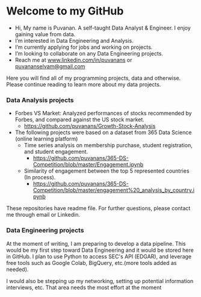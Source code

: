# Welcome to my GitHub
- Hi, My name is Puvanan. A self-taught Data Analyst & Engineer. I enjoy gaining value from data. 
- I’m interested in Data Engineering and Analysis.
- I’m currently applying for jobs and working on projects.
- I’m looking to collaborate on any Data Engineering projects.
- Reach me at www.linkedin.com/in/puvanans or puvananselvam@gmail.com

Here you will find all of my programming projects, data and otherwise. Please continue reading to learn more about my data projects.

### Data Analysis projects

 - Forbes VS Market: Analyzed performances of stocks recommended by Forbes, and compared against the US stock market.
   - https://github.com/puvanans/Growth-Stock-Analysis
 - The following projects were based on a dataset from 365 Data Science (online learning platform)
   - Time series analysis on membership purchase, student registration, and student engagement.
     - https://github.com/puvanans/365-DS-Competition/blob/master/Engagement.ipynb
   - Similarity of engagement between the top 5 represented countries (In process).
     - https://github.com/puvanans/365-DS-Competition/blob/master/engagement%20_analysis_by_country.ipynb

These repositories have readme file. For further questions, please contact me through email or Linkedin.

### Data Engineering projects

At the moment of writing, I am preparing to develop a data pipeline. This would be my first step toward Data Engineering and it would be stored here in GitHub.
I plan to use Python to access SEC's API (EDGAR), and leverage free tools such as Google Colab, BigQuery, etc.(more tools added as needed).

I would also be stepping up my networking, setting up potential information interviews, etc. That area needs the most effort at the moment
<!---
puvanans/puvanans is a ✨ special ✨ repository because its `README.md` (this file) appears on your GitHub profile.
You can click the Preview link to take a look at your changes.
--->

